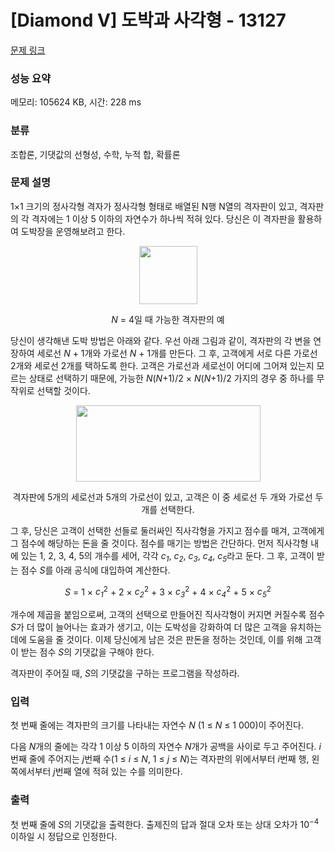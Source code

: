 # [Diamond V] 도박과 사각형 - 13127 

[문제 링크](https://www.acmicpc.net/problem/13127) 

### 성능 요약

메모리: 105624 KB, 시간: 228 ms

### 분류

조합론, 기댓값의 선형성, 수학, 누적 합, 확률론

### 문제 설명

<p>1×1 크기의 정사각형 격자가 정사각형 형태로 배열된 N행 N열의 격자판이 있고, 격자판의 각 격자에는 1 이상 5 이하의 자연수가 하나씩 적혀 있다. 당신은 이 격자판을 활용하여 도박장을 운영해보려고 한다.</p>

<p style="text-align: center;"><img alt="" src="" style="height:93px; width:93px"></p>

<p style="text-align: center;"><em>N</em> = 4일 때 가능한 격자판의 예</p>

<p>당신이 생각해낸 도박 방법은 아래와 같다. 우선 아래 그림과 같이, 격자판의 각 변을 연장하여 세로선 <em>N</em> + 1개와 가로선 <em>N</em> + 1개를 만든다. 그 후, 고객에게 서로 다른 가로선 2개와 세로선 2개를 택하도록 한다. 고객은 가로선과 세로선이 어디에 그어져 있는지 모르는 상태로 선택하기 때문에, 가능한 <em>N</em>(<em>N</em>+1)/2 × <em>N</em>(<em>N</em>+1)/2 가지의 경우 중 하나를 무작위로 선택할 것이다.</p>

<p style="text-align: center;"><img alt="" src="" style="height:122px; width:295px"></p>

<p style="text-align: center;">격자판에 5개의 세로선과 5개의 가로선이 있고, 고객은 이 중 세로선 두 개와 가로선 두 개를 선택한다.</p>

<p>그 후, 당신은 고객이 선택한 선들로 둘러싸인 직사각형을 가지고 점수를 매겨, 고객에게 그 점수에 해당하는 돈을 줄 것이다. 점수를 매기는 방법은 간단하다. 먼저 직사각형 내에 있는 1, 2, 3, 4, 5의 개수를 세어, 각각 <em>c<sub>1</sub></em>, <em>c<sub>2</sub></em>, <em>c<sub>3</sub></em>, <em>c<sub>4</sub></em>, <em>c<sub>5</sub></em>라고 둔다. 그 후, 고객이 받는 점수 <em>S</em>를 아래 공식에 대입하여 계산한다.</p>

<p style="text-align: center;"><em>S</em> = 1 × <em>c<sub>1</sub></em><sup>2</sup> + 2 × <em>c<sub>2</sub></em><sup>2</sup> + 3 × <em>c<sub>3</sub></em><sup>2</sup> + 4 × <em>c<sub>4</sub></em><sup>2</sup> + 5 × <em>c<sub>5</sub></em><sup>2</sup></p>

<p>개수에 제곱을 붙임으로써, 고객의 선택으로 만들어진 직사각형이 커지면 커질수록 점수 <em>S</em>가 더 많이 늘어나는 효과가 생기고, 이는 도박성을 강화하여 더 많은 고객을 유치하는 데에 도움을 줄 것이다. 이제 당신에게 남은 것은 판돈을 정하는 것인데, 이를 위해 고객이 받는 점수 <em>S</em>의 기댓값을 구해야 한다.</p>

<p>격자판이 주어질 때, <em>S</em>의 기댓값을 구하는 프로그램을 작성하라.</p>

### 입력 

 <p>첫 번째 줄에는 격자판의 크기를 나타내는 자연수 <em>N</em> (1 ≤ <em>N</em> ≤ 1 000)이 주어진다.</p>

<p>다음 <em>N</em>개의 줄에는 각각 1 이상 5 이하의 자연수 <em>N</em>개가 공백을 사이로 두고 주어진다. <em>i</em>번째 줄에 주어지는 <em>j</em>번째 수(1 ≤ <em>i</em> ≤ <em>N</em>, 1 ≤ <em>j</em> ≤ <em>N</em>)는 격자판의 위에서부터 <em>i</em>번째 행, 왼쪽에서부터 <em>j</em>번째 열에 적혀 있는 수를 의미한다.</p>

### 출력 

 <p>첫 번째 줄에 <em>S</em>의 기댓값을 출력한다. 출제진의 답과 절대 오차 또는 상대 오차가 10<sup>−4</sup> 이하일 시 정답으로 인정한다.</p>


